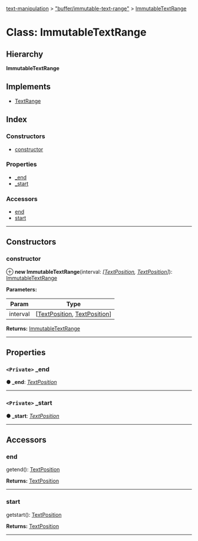 [text-manipulation](../README.md) > ["buffer/immutable-text-range"](../modules/_buffer_immutable_text_range_.md) > [ImmutableTextRange](../classes/_buffer_immutable_text_range_.immutabletextrange.md)

# Class: ImmutableTextRange

## Hierarchy

**ImmutableTextRange**

## Implements

* [TextRange](../interfaces/_buffer_text_range_.textrange.md)

## Index

### Constructors

* [constructor](_buffer_immutable_text_range_.immutabletextrange.md#constructor)

### Properties

* [_end](_buffer_immutable_text_range_.immutabletextrange.md#_end)
* [_start](_buffer_immutable_text_range_.immutabletextrange.md#_start)

### Accessors

* [end](_buffer_immutable_text_range_.immutabletextrange.md#end)
* [start](_buffer_immutable_text_range_.immutabletextrange.md#start)

---

## Constructors

<a id="constructor"></a>

###  constructor

⊕ **new ImmutableTextRange**(interval: *[[TextPosition](_buffer_text_position_.textposition.md), [TextPosition](_buffer_text_position_.textposition.md)]*): [ImmutableTextRange](_buffer_immutable_text_range_.immutabletextrange.md)

**Parameters:**

| Param | Type |
| ------ | ------ |
| interval | [[TextPosition](_buffer_text_position_.textposition.md), [TextPosition](_buffer_text_position_.textposition.md)] |

**Returns:** [ImmutableTextRange](_buffer_immutable_text_range_.immutabletextrange.md)

___

## Properties

<a id="_end"></a>

### `<Private>` _end

**● _end**: *[TextPosition](_buffer_text_position_.textposition.md)*

___
<a id="_start"></a>

### `<Private>` _start

**● _start**: *[TextPosition](_buffer_text_position_.textposition.md)*

___

## Accessors

<a id="end"></a>

###  end

getend(): [TextPosition](_buffer_text_position_.textposition.md)

**Returns:** [TextPosition](_buffer_text_position_.textposition.md)

___
<a id="start"></a>

###  start

getstart(): [TextPosition](_buffer_text_position_.textposition.md)

**Returns:** [TextPosition](_buffer_text_position_.textposition.md)

___

